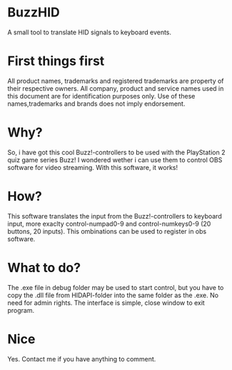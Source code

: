 # BuzzHID
A small tool to translate HID signals to keyboard events.

# First things first
All product names, trademarks and registered trademarks are property of their respective owners. All company, product and service names used in this document are for identification purposes only. Use of these names,trademarks and brands does not imply endorsement.

# Why?
So, i have got this cool Buzz!-controllers to be used with the PlayStation 2 quiz game series Buzz! I wondered wether i can use them to control OBS software for video streaming. With this software, it works!

# How?
This software translates the input from the Buzz!-controllers to keyboard input, more exaclty control-numpad0-9 and control-numkeys0-9 (20 buttons, 20 inputs). This ombinations can be used to register in obs software.

# What to do?
The .exe file in debug folder may be used to start control, but you have to copy the .dll file from HIDAPI-folder into the same folder as the .exe. No need for admin rights. The interface is simple, close window to exit program.

# Nice
Yes. Contact me if you have anything to comment.